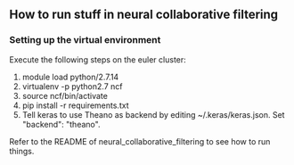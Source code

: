 ## How to run stuff in neural collaborative filtering

### Setting up the virtual environment
Execute the following steps on the euler cluster:
1. module load python/2.7.14
2. virtualenv -p python2.7 ncf
3. source ncf/bin/activate
4. pip install -r requirements.txt
5. Tell keras to use Theano as backend by editing ~/.keras/keras.json. Set "backend": "theano".

Refer to the README of neural_collaborative_filtering to see how to run things. 
